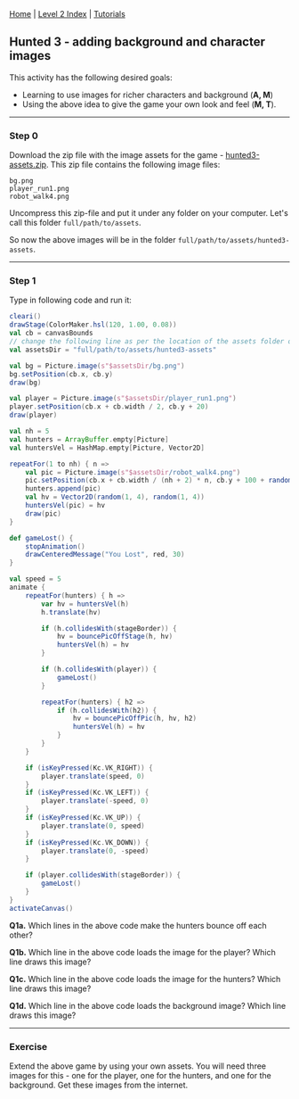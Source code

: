 <div class="nav">
  <a href="../../index.html">Home</a> | <a href="index.html">Level 2 Index</a> | <a href="../../tutorials-index.html">Tutorials</a>
</div>

## Hunted 3 - adding background and character images

This activity has the following desired goals:
* Learning to use images for richer characters and background (**A, M**)
* Using the above idea to give the game your own look and feel (**M, T**).

---

### Step 0

Download the zip file with the image assets for the game - [hunted3-assets.zip](hunted3-assets.zip). This zip file contains the following image files:
```
bg.png
player_run1.png
robot_walk4.png
```

Uncompress this zip-file and put it under any folder on your computer. Let's call this folder `full/path/to/assets`.

So now the above images will be in the folder `full/path/to/assets/hunted3-assets`.

---

### Step 1
Type in following code and run it:

```scala
cleari()
drawStage(ColorMaker.hsl(120, 1.00, 0.08))
val cb = canvasBounds
// change the following line as per the location of the assets folder on your computer
val assetsDir = "full/path/to/assets/hunted3-assets"

val bg = Picture.image(s"$assetsDir/bg.png")
bg.setPosition(cb.x, cb.y)
draw(bg)

val player = Picture.image(s"$assetsDir/player_run1.png")
player.setPosition(cb.x + cb.width / 2, cb.y + 20)
draw(player)

val nh = 5
val hunters = ArrayBuffer.empty[Picture]
val huntersVel = HashMap.empty[Picture, Vector2D]

repeatFor(1 to nh) { n =>
    val pic = Picture.image(s"$assetsDir/robot_walk4.png")
    pic.setPosition(cb.x + cb.width / (nh + 2) * n, cb.y + 100 + randomDouble(0, cb.height - 200))
    hunters.append(pic)
    val hv = Vector2D(random(1, 4), random(1, 4))
    huntersVel(pic) = hv
    draw(pic)
}

def gameLost() {
    stopAnimation()
    drawCenteredMessage("You Lost", red, 30)
}

val speed = 5
animate {
    repeatFor(hunters) { h =>
        var hv = huntersVel(h)
        h.translate(hv)

        if (h.collidesWith(stageBorder)) {
            hv = bouncePicOffStage(h, hv)
            huntersVel(h) = hv
        }

        if (h.collidesWith(player)) {
            gameLost()
        }

        repeatFor(hunters) { h2 =>
            if (h.collidesWith(h2)) {
                hv = bouncePicOffPic(h, hv, h2)
                huntersVel(h) = hv
            }
        }
    }

    if (isKeyPressed(Kc.VK_RIGHT)) {
        player.translate(speed, 0)
    }
    if (isKeyPressed(Kc.VK_LEFT)) {
        player.translate(-speed, 0)
    }
    if (isKeyPressed(Kc.VK_UP)) {
        player.translate(0, speed)
    }
    if (isKeyPressed(Kc.VK_DOWN)) {
        player.translate(0, -speed)
    }

    if (player.collidesWith(stageBorder)) {
        gameLost()
    }
}
activateCanvas()
```

**Q1a.** Which lines in the above code make the hunters bounce off each other?

**Q1b.** Which line in the above code loads the image for the player? Which line draws this image?

**Q1c.** Which line in the above code loads the image for the hunters? Which line draws this image?

**Q1d.** Which line in the above code loads the background image? Which line draws this image?


---

### Exercise

Extend the above game by using your own assets. You will need three images for this - one for the player, one for the hunters, and one for the background. Get these images from the internet. 
